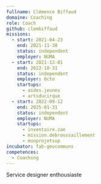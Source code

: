 ```yaml
---
fullname: Clémence Biffaud
domaine: Coaching
role: Coach
github: clembiffaud
missions:
  - start: 2021-04-23
    end: 2021-11-30
    status: independent
    employer: NUMA
  - start: 2021-12-01
    end: 2022-10-31
    status: independent
    employer: Octo
    startups:
      - aides.jeunes
      - artsducirque
  - start: 2022-09-12
    end: 2025-01-31
    status: independent
    employer: NUMA
    startups:
      - inventaire.zae
      - mission.debroussaillement
      - monprojetsup
incubator: fab-geocommuns
competences:
  - Coaching
---
```

Service designer enthousiaste